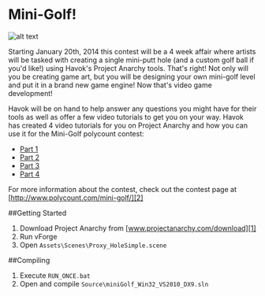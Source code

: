 Mini-Golf!
==========

![alt text](http://www.polycount.com/wp-content/uploads/2014/01/mmp_poster.png "Mini-Golf!")

Starting January 20th, 2014 this contest will be a 4 week affair where artists will be tasked with creating a single mini-putt hole (and a custom golf ball if you'd like!) using Havok's Project Anarchy tools. That's right! Not only will you be creating game art, but you will be designing your own mini-golf level and put it in a brand new game engine! Now that's video game development!

Havok will be on hand to help answer any questions you might have for their tools as well as offer a few video tutorials to get you on your way. Havok has created 4 video tutorials for you on Project Anarchy and how you can use it for the Mini-Golf polycount contest:

* [Part 1][3]
* [Part 2][4]
* [Part 3][5]
* [Part 4][6]

For more information about the contest, check out the contest page at [http://www.polycount.com/mini-golf/][2]

##Getting Started

1. Download Project Anarchy from [www.projectanarchy.com/download][1]
2. Run vForge
3. Open `Assets\Scenes\Proxy_HoleSimple.scene`

##Compiling

1. Execute `RUN_ONCE.bat`
2. Open and compile `Source\miniGolf_Win32_VS2010_DX9.sln`

[1]: http://projectanarchy.com/download/
[2]: http://www.polycount.com/mini-golf/
[3]: http://link.brightcove.com/services/player/bcpid2520506317001?bckey=AQ~~,AAACIdRAktE~,uBGdkNmdEPwSUbx7NqSlgR-ciPMK8XvY&bctid=3053900143001
[4]: http://link.brightcove.com/services/player/bcpid2520506317001?bckey=AQ~~,AAACIdRAktE~,uBGdkNmdEPwSUbx7NqSlgR-ciPMK8XvY&bctid=3053900136001
[5]: http://link.brightcove.com/services/player/bcpid2520506317001?bckey=AQ~~,AAACIdRAktE~,uBGdkNmdEPwSUbx7NqSlgR-ciPMK8XvY&bctid=3053854217001
[6]: http://link.brightcove.com/services/player/bcpid2520506317001?bckey=AQ~~,AAACIdRAktE~,uBGdkNmdEPwSUbx7NqSlgR-ciPMK8XvY&bctid=3053808197001

